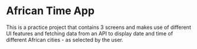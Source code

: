 # African Time App

This is a practice project that contains 3 screens and makes use of different UI features and
fetching data from an API to display date and time of different African cities - as selected by the user.
